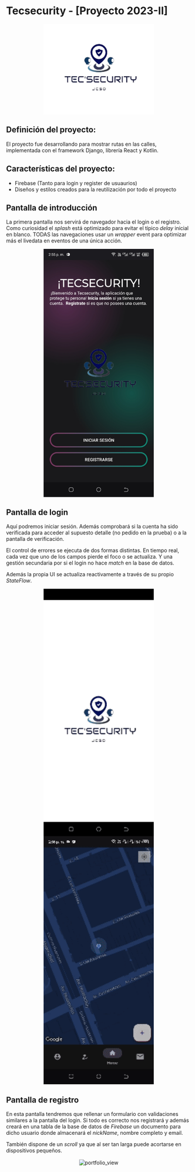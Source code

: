 # Tecsecurity - [Proyecto 2023-II]

<p align="center">
<img align="center" width="300" alt="portfolio_view" src="https://github.com/Jhonchuri11/GestorDocumental_Frontend_Busqueda/blob/master/Requerimientos/Logo.jpg">
</p>

## Definición del proyecto:

El proyecto fue desarrollando para mostrar rutas en las calles, implementada con el framework Django, librería React y Kotlin.

## Características del proyecto:

- Firebase (Tanto para login y register de usuaurios)
- Diseños y estilos creados para la reutilización por todo el proyecto

## Pantalla de introducción
La primera pantalla nos servirá de navegador hacia el login o el registro. Como curiosidad el *splash* está optimizado para evitar el típico *delay* inicial en blanco.
TODAS las navegaciones usar un *wrapper* event para optimizar más el livedata en eventos de una única acción.

<p align="center">
<img align="center" width="300" alt="portfolio_view" src="https://github.com/Jhonchuri11/GestorDocumental_Frontend_Busqueda/blob/master/Requerimientos/Index.jpg">
</p>

## Pantalla de login

Aquí podremos iniciar sesión. Además comprobará si la cuenta ha sido verificada para acceder al supuesto detalle (no pedido en la prueba) o a la pantalla de verificación.

El control de errores se ejecuta de dos formas distintas. En tiempo real, cada vez que uno de los campos pierde el foco o se actualiza. Y una gestión secundaria por si el login no hace *match* en la base de datos.

Además la propia UI se actualiza reactivamente a través de su propio *StateFlow*.

<p align="center">
<img align="center" width="300" alt="portfolio_view" src="https://github.com/Jhonchuri11/GestorDocumental_Frontend_Busqueda/blob/master/Requerimientos/Tecsecurity-login.gif">
<img align="center" width="300" alt="portfolio_view" src="https://github.com/Jhonchuri11/GestorDocumental_Frontend_Busqueda/blob/master/Requerimientos/Tecsecurity-routes.gif">
</p>

## Pantalla de registro

En esta pantalla tendremos que rellenar un formulario con validaciones similares a la pantalla del login. Si todo es correcto nos registrará y además creará en una tabla de la base de datos de *Firebase* un documento para dicho usuario donde almacenará el *nickName*, nombre completo y email.

También dispone de un *scroll* ya que al ser tan larga puede acortarse en dispositivos pequeños.

<p align="center">
<img align="center" width="300" alt="portfolio_view" src="./docs/signin.png">
</p>
